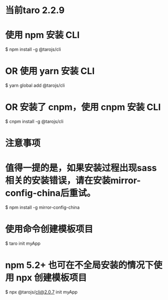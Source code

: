 
# 当前taro 2.2.9

# 使用 npm 安装 CLI
$ npm install -g @tarojs/cli
# OR 使用 yarn 安装 CLI
$ yarn global add @tarojs/cli
# OR 安装了 cnpm，使用 cnpm 安装 CLI
$ cnpm install -g @tarojs/cli

# 注意事项
# 值得一提的是，如果安装过程出现sass相关的安装错误，请在安装mirror-config-china后重试。

$ npm install -g mirror-config-china

# 使用命令创建模板项目

$ taro init myApp
# npm 5.2+ 也可在不全局安装的情况下使用 npx 创建模板项目

$ npx @tarojs/cli@2.0.7 init myApp